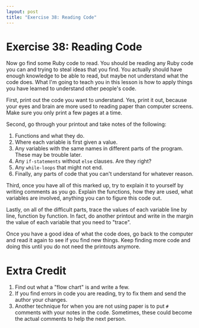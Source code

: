 ```yaml
---
layout: post
title: "Exercise 38: Reading Code"
---
```

# Exercise 38: Reading Code
Now go find some Ruby code to read. You should be reading any Ruby code you can and trying to steal ideas that you find. You actually should have enough knowledge to be able to read, but maybe not understand what the code does. What I'm going to teach you in this lesson is how to apply things you have learned to understand other people's code.

First, print out the code you want to understand. Yes, print it out, because your eyes and brain are more used to reading paper than computer screens. Make sure you only print a few pages at a time.

Second, go through your printout and take notes of the following:

1. Functions and what they do.
2. Where each variable is first given a value.
3. Any variables with the same names in different parts of the program. These may be trouble later.
4. Any `if-statements` without `else` clauses. Are they right?
5. Any `while-loops` that might not end.
6. Finally, any parts of code that you can't understand for whatever reason.

Third, once you have all of this marked up, try to explain it to yourself by writing comments as you go. Explain the functions, how they are used, what variables are involved, anything you can to figure this code out.

Lastly, on all of the difficult parts, trace the values of each variable line by line, function by function. In fact, do another printout and write in the margin the value of each variable that you need to "trace".

Once you have a good idea of what the code does, go back to the computer and read it again to see if you find new things. Keep finding more code and doing this until you do not need the printouts anymore.

# Extra Credit
1. Find out what a "flow chart" is and write a few.
2. If you find errors in code you are reading, try to fix them and send the author your changes.
3. Another technique for when you are not using paper is to put `#` comments with your notes in the code. Sometimes, these could become the actual comments to help the next person.
